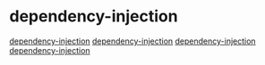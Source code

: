 # dependency-injection

[dependency-injection](https://github.com/nette/di)
[dependency-injection](https://github.com/google/inject.dart)
[dependency-injection](https://github.com/vanlooverenkoen/kiwi)
[dependency-injection](https://github.com/google/wire)
